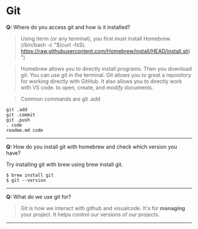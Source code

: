# Git

**Q:** Where do you access git and how is it installed?

> Using iterm (or any terminal), you first must install Homebrew. (/bin/bash -c "$(curl -fsSL https://raw.githubusercontent.com/Homebrew/install/HEAD/install.sh)") 

> Homebrew allows you to directly install programs.  Then you download git.  You can use git in the terminal. Git allows you to great a repository for working directly with GitHub. It also allows you to directly work with VS code. to open, create, and _modify_ documents.

> Common commands are git .add

```
git .add
git .commit
git .push
. code
readme.md code

```
---

**Q:** How do you install git with homebrew and check which version you have? 

Try installing git with brew using brew install git.
```
$ brew install git
$ git --version
```

---

**Q:** What do we use git for?

> Git is how we interact with github and visualcode.  It's for **managing** your project.  It helps control our versions of our projects. 



---
